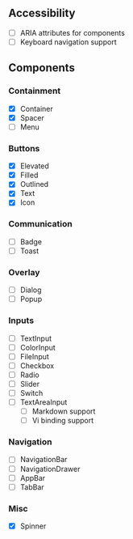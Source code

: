 ## Accessibility

+ [ ] ARIA attributes for components
+ [ ] Keyboard navigation support

## Components

### Containment

+ [x] Container
+ [x] Spacer
+ [ ] Menu

### Buttons

+ [x] Elevated
+ [x] Filled
+ [x] Outlined
+ [x] Text
+ [x] Icon

### Communication

+ [ ] Badge
+ [ ] Toast

### Overlay

+ [ ] Dialog
+ [ ] Popup

### Inputs

+ [ ] TextInput
+ [ ] ColorInput
+ [ ] FileInput
+ [ ] Checkbox
+ [ ] Radio
+ [ ] Slider
+ [ ] Switch
+ [ ] TextAreaInput
    + [ ] Markdown support
    + [ ] Vi binding support

### Navigation

+ [ ] NavigationBar
+ [ ] NavigationDrawer
+ [ ] AppBar
+ [ ] TabBar

### Misc

+ [x] Spinner

